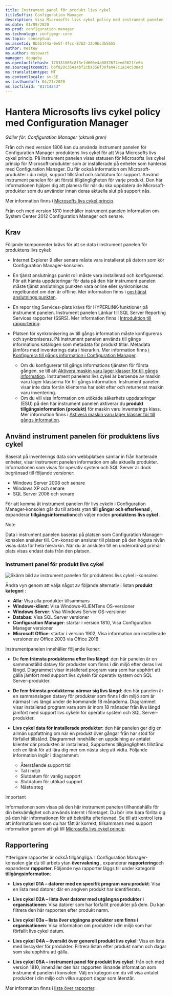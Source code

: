 ```yaml
---
title: Instrument panel för produkt livs cykel
titleSuffix: Configuration Manager
description: Visa Microsofts livs cykel policy med instrument panelen för produktens livs cykel i Configuration Manager.
ms.date: 01/09/2020
ms.prod: configuration-manager
ms.technology: configmgr-core
ms.topic: conceptual
ms.assetid: 8b5b144a-0e5f-4fcc-87b2-33b9bcdb5655
author: mestew
ms.author: mstewart
manager: dougeby
ms.openlocfilehash: 178331865c8f3efd660e4a0037674eed3621fe6b
ms.sourcegitcommit: bbf820c35414bf2cba356f30fe047c1a34c5384d
ms.translationtype: MT
ms.contentlocale: sv-SE
ms.lasthandoff: 04/21/2020
ms.locfileid: "81714243"
---
```

# <a name="manage-microsoft-lifecycle-policy-with-configuration-manager"></a>Hantera Microsofts livs cykel policy med Configuration Manager

*Gäller för: Configuration Manager (aktuell gren)*

Från och med version 1806 kan du använda instrument panelen för Configuration Manager produktens livs cykel för att Visa Microsofts livs cykel princip. På instrument panelen visas statusen för Microsofts livs cykel princip för Microsoft-produkter som är installerade på enheter som hanteras med Configuration Manager. Du får också information om Microsoft-produkter i din miljö, support tillstånd och slutdatum för support. Använd instrument panelen för att förstå tillgängligheten för varje produkt. Den här informationen hjälper dig att planera för när du ska uppdatera de Microsoft-produkter som du använder innan deras aktuella slut på support nås.  

Mer information finns i [Microsofts livs cykel princip](https://support.microsoft.com/lifecycle).

Från och med version 1810 innehåller instrument panelen information om System Center 2012 Configuration Manager och senare.<!--1358702-->  



## <a name="prerequisites"></a>Krav 

 Följande komponenter krävs för att se data i instrument panelen för produktens livs cykel:  

- Internet Explorer 9 eller senare måste vara installerat på datorn som kör Configuration Manager-konsolen.  

- En tjänst anslutnings punkt roll måste vara installerad och konfigurerad. För att hämta uppdateringar för data på den här instrument panelen måste tjänst anslutnings punkten vara online eller synkroniseras regelbundet om den är offline. Mer information finns i [om tjänst anslutnings punkten](../../../servers/deploy/configure/about-the-service-connection-point.md).

- En repor ting Services-plats krävs för HYPERLINK-funktioner på instrument panelen. Instrument panelen Länkar till SQL Server Reporting Services rapporter (SSRS). Mer information finns i [Introduktion till rapportering](../../../servers/manage/introduction-to-reporting.md).  

- Platsen för synkronisering av till gångs information måste konfigureras och synkroniseras. På instrument panelen används till gångs informations katalogen som metadata för produkt titlar. Metadata jämförs med inventerings data i hierarkin. Mer information finns [i Konfigurera till gångs information i Configuration Manager](configuring-asset-intelligence.md).  
  - Om du konfigurerar till gångs informations tjänsten för första gången, se till att [Aktivera maskin varu lager klasser för till gångs information](configuring-asset-intelligence.md#BKMK_EnableAssetIntelligence). Instrument panelens livs cykel är beroende av maskin varu lager klasserna för till gångs information. Instrument panelen visar inte data förrän klienterna har sökt efter och returnerat maskin varu inventering.  
  - Om du vill visa information om utökade säkerhets uppdateringar (ESU) på den här instrument panelen aktiverar du **produkt tillgångsinformation (produkt)** för maskin varu inventerings klass. Mer information finns i [Aktivera maskin varu lager klasser för till gångs information](configuring-asset-intelligence.md#BKMK_EnableAssetIntelligence). <!--4962901-->



## <a name="use-the-product-lifecycle-dashboard"></a>Använd instrument panelen för produktens livs cykel

Baserat på inventerings data som webbplatsen samlar in från hanterade enheter, visar instrument panelen information om alla aktuella produkter. Informationen som visas för operativ system och SQL Server är dock begränsad till följande versioner:

- Windows Server 2008 och senare
- Windows XP och senare
- SQL Server 2008 och senare

För att komma åt instrument panelen för livs cykeln i Configuration Manager-konsolen går du till arbets ytan **till gångar och efterlevnad** , expanderar **tillgångsinformation**och väljer noden **produktens livs cykel** .

> [!NOTE]  
> Data i instrument panelen baseras på platsen som Configuration Manager-konsolen ansluter till. Om-konsolen ansluter till platsen på den högsta nivån visas data för hela hierarkin. När du är ansluten till en underordnad primär plats visas endast data från den platsen.

### <a name="product-lifecycle-dashboard"></a>Instrument panel för produkt livs cykel

![Skärm bild av instrument panelen för produktens livs cykel i-konsolen](media/product-lifecycle-dashboard.png)

Ändra vyn genom att välja något av följande alternativ i listan **produkt kategori** :  
- **Alla**: Visa alla produkter tillsammans  
- **Windows-klient**: Visa Windows-KLIENTens OS-versioner  
- **Windows Server**: Visa Windows Server OS-versioner  
- **Databas**: Visa SQL Server versioner  
- **Configuration Manager**: startar i version 1810, Visa Configuration Manager versioner 
- **Microsoft Office**: startar i version 1902, Visa information om installerade versioner av Office 2003 via Office 2016 <!--3556026-->

Instrumentpanelen innehåller följande ikoner:  

- De **fem främsta produkterna efter livs längd**: den här panelen är en sammanställd datavy för produkter som finns i din miljö efter deras livs längd. Diagrammet visar installerad program vara som har upphört att gälla jämfört med support livs cykeln för operativ system och SQL Server-produkter.  

- **De fem främsta produkterna närmar sig livs längd**: den här panelen är en sammanslagen datavy för produkter som finns i din miljö som är närmast livs längd under de kommande 18 månaderna. Diagrammet visar installerad program vara som är inom 18 månader från livs längd jämfört med support livs cykeln för operativ system och SQL Server-produkter.  

- **Livs cykel data för installerade produkter**: den här panelen ger dig en allmän uppfattning om när en produkt över gångar från har stöd för förfallet tillstånd. Diagrammet innehåller en uppdelning av antalet klienter där produkten är installerad, Supportens tillgänglighets tillstånd och en länk för att lära dig mer om nästa steg att vidta. Följande information ingår i diagrammet:     
    - Återstående support tid
    - Tal i miljö 
    - Slutdatum för vanlig support
    - Slutdatum för utökad support
    - Nästa steg  

> [!IMPORTANT]  
> Informationen som visas på den här instrument panelen tillhandahålls för din bekvämlighet och används internt i företaget. Du bör inte bara förlita dig på den här informationen för att bekräfta efterlevnad. Se till att kontrol lera att informationen som du har fått är korrekt, tillsammans med support information genom att gå till [Microsofts livs cykel princip](https://support.microsoft.com/lifecycle).  



## <a name="reporting"></a>Rapportering

Ytterligare rapporter är också tillgängliga. I Configuration Manager-konsolen går du till arbets ytan **övervakning** , expanderar **rapportering**och expanderar **rapporter**. Följande nya rapporter läggs till under kategorin **tillgångsinformation**:  

- **Livs cykel 01A – datorer med en specifik program varu produkt**: Visa en lista med datorer där en angiven produkt har identifierats.  

- **Livs cykel 02A – lista över datorer med utgångna produkter i organisationen**: Visa datorer som har förfallit produkter på dem. Du kan filtrera den här rapporten efter produkt namn.

- **Livs cykel 03a – lista över utgångna produkter som finns i organisationen**: Visa information om produkter i din miljö som har förfallit livs cykel datum.  

- **Livs cykel 04A – översikt över generell produkt livs cykel**: Visa en lista med livscykler för produkter. Filtrera listan efter produkt namn och dagar som ska upphöra att gälla.  

- **Livs cykel 05A – instrument panel för produkt livs cykel**: från och med version 1810, innehåller den här rapporten liknande information som instrument panelen i konsolen. Välj en kategori om du vill visa antalet produkter i din miljö och vilka support dagar som återstår.  

Mer information finns i [lista över rapporter](../../../servers/manage/list-of-reports.md#asset-intelligence).<!--SCCMDocs issue 997-->  
